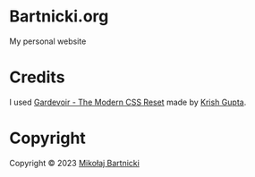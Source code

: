 # Bartnicki.org

My personal website

# Credits

I used [Gardevoir - The Modern CSS Reset][00] made by [Krish Gupta][01].

# Copyright

Copyright &copy; 2023 [Mikołaj Bartnicki][99]

[00]: https://github.com/krshoss/gardevoir
[01]: https://github.com/krshkun
[99]: mailto://mikolaj@bartnicki.org
